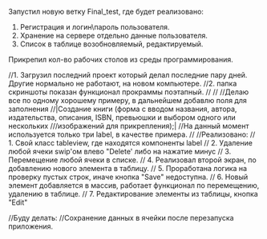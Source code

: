 Запустил новую ветку Final_test, где будет реализовано:
1. Регистрация и логин\пароль пользователя.
2. Хранение на сервере отдельно данные пользователя.
3. Список в таблице возобновляемый, редактируемый.

Прикрепил кол-во рабочих столов из среды программирования.










//1. Загрузил последний проект который делал последние пару дней. Другие нормально не работают, на новом компьютере.
//2. папка скриншоты показан функционал прокраммы поэтапный.
//
//
//Делаю все по одному хорошему примеру, в дальнейшем добавлю поля для заполнения
//|Создание книги (форма с вводом названия, автора, издательства, описания, ISBN, превьюшки и выбором одного или нескольких ///изображений для прикрепления);|
//На данный момент используется только три label, в качестве примера.
//
//Реализовано:
//  1. Свой класс tableview, где находятся компоненты label
//  2. Удаление любой ячеки swip'ом влево "Delete' либо на нажатие минус 
//  3. Перемещение любой ячеки в списке.
//  4. Реализовал второй экран, по добавлению нового элемента в таблицу.
//  5. Проработана логика на проверку пустых строк, иначе кнопка "Save" недоступна.
//  6. Новый элемент добавляется в массив, работает функционал по перемещению, удалению в таблице.
// 7. Редактирование элементы из таблицы, кнопка "Edit"


//Буду делать:
//Сохранение данных в ячейки после перезапуска приложения.
